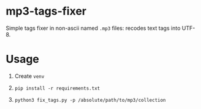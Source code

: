 # mp3-tags-fixer
Simple tags fixer in non-ascii named `.mp3` files: recodes text tags into UTF-8.

# Usage
1. Create `venv`
2. ```shell
   pip install -r requirements.txt
   ```
3. ```shell
   python3 fix_tags.py -p /absolute/path/to/mp3/collection
   ```
